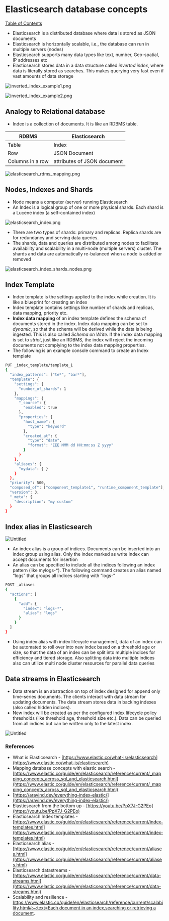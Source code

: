 # Elasticsearch database concepts

[Table of Contents](https://nagasudhir.blogspot.com/2020/04/taming-python-table-of-contents.html)

-   Elasticsearch is a distributed database where data is stored as JSON documents
-   Elasticsearch is horizontally scalable, i.e., the database can run in multiple servers (nodes)
-   Elasticsearch supports many data types like text, number, Geo-spatial, IP addresses etc
-   Elasticsearch stores data in a data structure called _inverted index_, where data is literally stored as searches. This makes querying very fast even if vast amounts of data storage

![inverted_index_example1.png](https://github.com/nagasudhirpulla/taming_python/blob/master/blog/skills/assets/img/inverted_index_example1.png?raw=true)

![inverted_index_example2.png](https://github.com/nagasudhirpulla/taming_python/blob/master/blog/skills/assets/img/inverted_index_example2.png?raw=true)

## Analogy to Relational database

-   Index is a collection of documents. It is like an RDBMS table.

| RDBMS | Elasticsearch |
|--|--|
| Table | Index |
| Row | JSON Document |
| Columns in a row | attributes of JSON document |




![elasticsearch_rdms_mapping.png](https://github.com/nagasudhirpulla/taming_python/blob/master/blog/skills/assets/img/elasticsearch_rdms_mapping.png?raw=true)

## Nodes, Indexes and Shards

-   Node means a computer (server) running Elasticsearch
-   An Index is a logical group of one or more physical shards. Each shard is a Lucene index (a self-contained index)

![elasticsearch_index.png](https://github.com/nagasudhirpulla/taming_python/blob/master/blog/skills/assets/img/elasticsearch_index.png?raw=true)

-   There are two types of shards: primary and replicas. Replica shards are for redundancy and serving data queries.
-   The shards, data and queries are distributed among nodes to facilitate availability and scalability in a multi-node (multiple servers) cluster. The shards and data are automatically re-balanced when a node is added or removed

![elasticsearch_index_shards_nodes.png](https://github.com/nagasudhirpulla/taming_python/blob/master/blog/skills/assets/img/elasticsearch_index_shards_nodes.png?raw=true)

## Index Template

-   Index template is the settings applied to the index while creation. It is like a blueprint for creating an index
-   Index template contains settings like number of shards and replicas, data mapping, priority etc.
-   **Index data mapping** of an index template defines the schema of documents stored in the index. Index data mapping can be set to _dynamic_, so that the schema will be derived while the data is being ingested. This is also called _Schema on Write_. If the index data mapping is set to _strict_, just like an RDBMS, the index will reject the incoming documents not complying to the index data mapping properties.
-   The following is an example console command to create an Index template

```bash
PUT _index_template/template_1
{
  "index_patterns": ["te*", "bar*"],
  "template": {
    "settings": {
      "number_of_shards": 1
    },
    "mappings": {
      "_source": {
        "enabled": true
      },
      "properties": {
        "host_name": {
          "type": "keyword"
        },
        "created_at": {
          "type": "date",
          "format": "EEE MMM dd HH:mm:ss Z yyyy"
        }
      }
    },
    "aliases": {
      "mydata": { }
    }
  },
  "priority": 500,
  "composed_of": ["component_template1", "runtime_component_template"], 
  "version": 3,
  "_meta": {
    "description": "my custom"
  }
}

```

## Index alias in Elasticsearch

![Untitled](https://s3-us-west-2.amazonaws.com/secure.notion-static.com/0676202f-b529-4a39-8715-d429a4c095b4/Untitled.png)

-   An index alias is a group of indices. Documents can be inserted into an index group using alias. Only the index marked as write index can accept documents for insertion
-   An alias can be specified to include all the indices following an index pattern (like mylogs-*). The following command creates an alias named “logs” that groups all indices starting with “logs-”

```bash
POST _aliases
{
  "actions": [
    {
      "add": {
        "index": "logs-*",
        "alias": "logs"
      }
    }
  ]
}

```

-   Using index alias with index lifecycle management, data of an index can be automated to roll over into new index based on a threshold age or size, so that the data of an index can be split into multiple indices for efficiency and tiered storage. Also splitting data into multiple indices also can utilize multi node cluster resources for parallel data queries

## Data streams in Elasticsearch

-   Data stream is an abstraction on top of index designed for append only time-series documents. The clients interact with data stream for updating documents. The data stream stores data in backing indexes (also called hidden indices).
-   New index will be created as per the configured index lifecycle policy thresholds (like threshold age, threshold size etc.). Data can be queried from all indices but can be written only to the latest index.

![Untitled](https://s3-us-west-2.amazonaws.com/secure.notion-static.com/b8179167-efed-4936-871c-90320a793a4b/Untitled.png)

### References

-   What is Elasticsearch - [](https://www.elastic.co/what-is/elasticsearch)[https://www.elastic.co/what-is/elasticsearch](https://www.elastic.co/what-is/elasticsearch)
-   Mapping database concepts with elastic search - [](https://www.elastic.co/guide/en/elasticsearch/reference/current/_mapping_concepts_across_sql_and_elasticsearch.html)[https://www.elastic.co/guide/en/elasticsearch/reference/current/_mapping_concepts_across_sql_and_elasticsearch.html](https://www.elastic.co/guide/en/elasticsearch/reference/current/_mapping_concepts_across_sql_and_elasticsearch.html)
-   [](https://aravind.dev/everything-index-elastic/)[https://aravind.dev/everything-index-elastic/](https://aravind.dev/everything-index-elastic/)
-   Elasticsearch from the bottom up - [](https://youtu.be/PpX7J-G2PEo)[https://youtu.be/PpX7J-G2PEo](https://youtu.be/PpX7J-G2PEo)
-   Elasticsearch Index templates - [](https://www.elastic.co/guide/en/elasticsearch/reference/current/index-templates.html)[https://www.elastic.co/guide/en/elasticsearch/reference/current/index-templates.html](https://www.elastic.co/guide/en/elasticsearch/reference/current/index-templates.html)
-   Elasticsearch alias - [](https://www.elastic.co/guide/en/elasticsearch/reference/current/aliases.html)[https://www.elastic.co/guide/en/elasticsearch/reference/current/aliases.html](https://www.elastic.co/guide/en/elasticsearch/reference/current/aliases.html)
-   Elasticsearch datastreams - [](https://www.elastic.co/guide/en/elasticsearch/reference/current/data-streams.html)[https://www.elastic.co/guide/en/elasticsearch/reference/current/data-streams.html](https://www.elastic.co/guide/en/elasticsearch/reference/current/data-streams.html)
-   Scalability and resilience - [https://www.elastic.co/guide/en/elasticsearch/reference/current/scalability.html#:~:text=Each document in an index,searching or retrieving a document](https://www.elastic.co/guide/en/elasticsearch/reference/current/scalability.html#:~:text=Each%20document%20in%20an%20index,searching%20or%20retrieving%20a%20document).
<!--stackedit_data:
eyJoaXN0b3J5IjpbMTEyNTY5OTMyNywtMjkwMzc2OTc1XX0=
-->